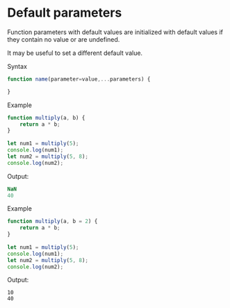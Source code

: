 # Default parameters

Function parameters with default values are initialized with default values if they contain no value or are undefined. 

It may be useful to set a different default value. 

Syntax
```js
function name(parameter=value,...parameters) {

}
```

Example
```js
function multiply(a, b) { 
    return a * b; 
} 
  
let num1 = multiply(5); 
console.log(num1); 
let num2 = multiply(5, 8); 
console.log(num2);
```
Output:
```js
NaN
40
```
Example  
```js
function multiply(a, b = 2) { 
    return a * b; 
} 
  
let num1 = multiply(5); 
console.log(num1); 
let num2 = multiply(5, 8); 
console.log(num2);
```
Output:
```
10
40
```
